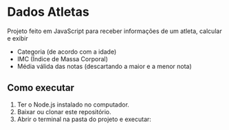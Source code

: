 # Dados Atletas

Projeto feito em JavaScript para receber informações de um atleta, calcular e exibir

- Categoria (de acordo com a idade)
- IMC (Índice de Massa Corporal)
- Média válida das notas (descartando a maior e a menor nota)

## Como executar

1. Ter o Node.js instalado no computador.
2. Baixar ou clonar este repositório.
3. Abrir o terminal na pasta do projeto e executar:
